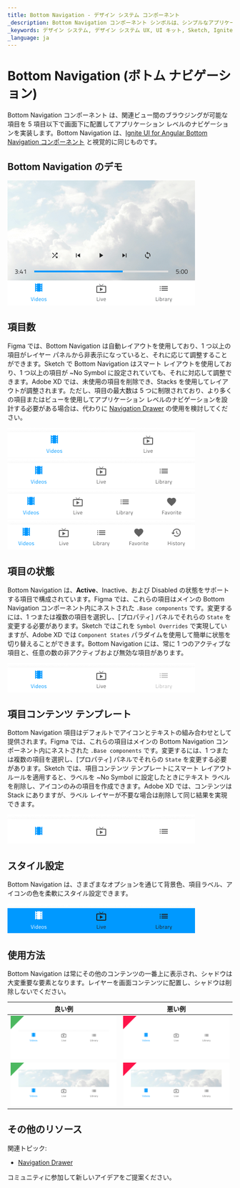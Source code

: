 ```yaml
---
title: Bottom Navigation - デザイン システム コンポーネント
_description: Bottom Navigation コンポーネント シンボルは、シンプルなアプリケーション レベルのナビゲーションのデザインに使用します。
_keywords: デザイン システム, デザイン システム UX, UI キット, Sketch, Ignite UI for Angular, Sketch to Angular, Angular, Angular デザイン システム, Sketch からコードをエクスポート, Angular 用のデザイン キット, Sketch HTML, Sketch to HTML, Sketch UI キット
_language: ja
---
```


# Bottom Navigation (ボトム ナビゲーション)

Bottom Navigation コンポーネント は、関連ビュー間のブラウジングが可能な項目を 5 項目以下で画面下に配置してアプリケーション レベルのナビゲーションを実装します。Bottom Navigation は、[Ignite UI for Angular Bottom Navigation コンポーネント](https://jp.infragistics.com/products/ignite-ui-angular/angular/components/tabbar.html) と視覚的に同じものです。

## Bottom Navigation のデモ

<img class="responsive-img" src="../images/bottom-nav_demo.png" srcset="../images/bottom-nav_demo@2x.png 2x" />

## 項目数

Figma では、Bottom Navigation は自動レイアウトを使用しており、1 つ以上の項目がレイヤー パネルから非表示になっていると、それに応じて調整することができます。Sketch で Bottom Navigation はスマート レイアウトを使用しており、1 つ以上の項目が ~No Symbol に設定されていても、それに対応して調整できます。Adobe XD では、未使用の項目を削除でき、Stacks を使用してレイアウトが調整されます。ただし、項目の最大数は 5 つに制限されており、より多くの項目またはビューを使用してアプリケーション レベルのナビゲーションを設計する必要がある場合は、代わりに [Navigation Drawer](nav-drawer.md) の使用を検討してください。

<img class="responsive-img" src="../images/bottom-nav_items2.png" srcset="../images/bottom-nav_items2@2x.png 2x" />

<img class="responsive-img" src="../images/bottom-nav_items3.png" srcset="../images/bottom-nav_items3@2x.png 2x" />

<img class="responsive-img" src="../images/bottom-nav_items4.png" srcset="../images/bottom-nav_items4@2x.png 2x" />

<img class="responsive-img" src="../images/bottom-nav_items5.png" srcset="../images/bottom-nav_items5@2x.png 2x" />

## 項目の状態

Bottom Navigation は、**Active**、Inactive、および Disabled の状態をサポートする項目で構成されています。Figma では、これらの項目はメインの Bottom Navigation コンポーネント内にネストされた `.Base components` です。変更するには、1 つまたは複数の項目を選択し、[プロパティ] パネルでそれらの `State` を変更する必要があります。Sketch ではこれを `Symbol Overrides` で実現していますが、Adobe XD では `Component States` パラダイムを使用して簡単に状態を切り替えることができます。Bottom Navigation には、常に 1 つのアクティブな項目と、任意の数の非アクティブおよび無効な項目があります。

<img class="responsive-img" src="../images/bottom-nav_item_state.png" srcset="../images/bottom-nav_item_state@2x.png 2x" />

## 項目コンテンツ テンプレート

Bottom Navigation 項目はデフォルトでアイコンとテキストの組み合わせとして提供されます。Figma では、これらの項目はメインの Bottom Navigation コンポーネント内にネストされた `.Base components` です。変更するには、1 つまたは複数の項目を選択し、[プロパティ] パネルでそれらの `State` を変更する必要があります。Sketch では、項目コンテンツ テンプレートにスマート レイアウト ルールを適用すると、ラベルを ~No Symbol に設定したときにテキスト ラベルを削除し、アイコンのみの項目を作成できます。Adobe XD では、コンテンツは Stack にありますが、ラベル レイヤーが不要な場合は削除して同じ結果を実現できます。

<img class="responsive-img" src="../images/bottom-nav_items3_icons.png" srcset="../images/bottom-nav_items3_icons@2x.png 2x" />

## スタイル設定

Bottom Navigation は、さまざまなオプションを通じて背景色、項目ラベル、アイコンの色を柔軟にスタイル設定できます。

<img class="responsive-img" src="../images/bottom-nav_styling.png" srcset="../images/bottom-nav_styling@2x.png 2x" />

## 使用方法

Bottom Navigation は常にその他のコンテンツの一番上に表示され、シャドウは大変重要な要素となります。レイヤーを画面コンテンツに配置し、シャドウは削除しないでください。

| 良い例                                                                                     |悪い例                                                                                      |
| -------------------------------------------------------------------------------------- | ------------------------------------------------------------------------------------------ |
| <img class="responsive-img" src="../images/bottom-nav_do1.png" srcset="../images/bottom-nav_do1@2x.png 2x" /> | <img class="responsive-img" src="../images/bottom-nav_dont1.png" srcset="../images/bottom-nav_dont1@2x.png 2x" /> |
| <img class="responsive-img" src="../images/bottom-nav_do2.png" srcset="../images/bottom-nav_do2@2x.png 2x" /> | <img class="responsive-img" src="../images/bottom-nav_dont2.png" srcset="../images/bottom-nav_dont2@2x.png 2x" /> |

## その他のリソース

関連トピック:

- [Navigation Drawer](nav-drawer.md)
  <div class="divider--half"></div>

コミュニティに参加して新しいアイデアをご提案ください。

